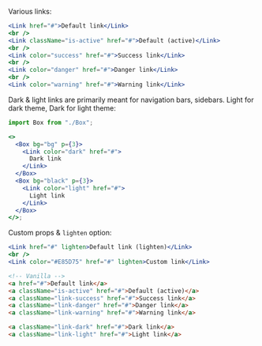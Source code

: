Various links:

```jsx
<Link href="#">Default link</Link>
<br />
<Link className="is-active" href="#">Default (active)</Link>
<br />
<Link color="success" href="#">Success link</Link>
<br />
<Link color="danger" href="#">Danger link</Link>
<br />
<Link color="warning" href="#">Warning link</Link>
```

Dark & light links are primarily meant for navigation bars, sidebars. Light for dark theme, Dark for light theme:

```jsx
import Box from "./Box";

<>
  <Box bg="bg" p={3}>
    <Link color="dark" href="#">
      Dark link
    </Link>
  </Box>
  <Box bg="black" p={3}>
    <Link color="light" href="#">
      Light link
    </Link>
  </Box>
</>;
```

Custom props & `lighten` option:

```jsx
<Link href="#" lighten>Default link (lighten)</Link>
<br />
<Link color="#E85D75" href="#" lighten>Custom link</Link>
```

```html
<!-- Vanilla -->
<a href="#">Default link</a>
<a className="is-active" href="#">Default (active)</a>
<a className="link-success" href="#">Success link</a>
<a className="link-danger" href="#">Danger link</a>
<a className="link-warning" href="#">Warning link</a>

<a className="link-dark" href="#">Dark link</a>
<a className="link-light" href="#">Light link</a>
```
